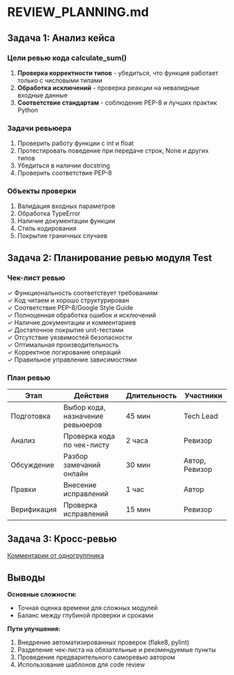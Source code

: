 # REVIEW_PLANNING.md

## Задача 1: Анализ кейса

### Цели ревью кода calculate_sum()
1. **Проверка корректности типов** - убедиться, что функция работает только с числовыми типами
2. **Обработка исключений** - проверка реакции на невалидные входные данные
3. **Соответствие стандартам** - соблюдение PEP-8 и лучших практик Python

### Задачи ревьюера
1. Проверить работу функции с int и float
2. Протестировать поведение при передаче строк, None и других типов
3. Убедиться в наличии docstring
4. Проверить соответствие PEP-8

### Объекты проверки
1. Валидация входных параметров
2. Обработка TypeError
3. Наличие документации функции
4. Стиль кодирования
5. Покрытие граничных случаев

## Задача 2: Планирование ревью модуля Test

### Чек-лист ревью
✓ Функциональность соответствует требованиям  
✓ Код читаем и хорошо структурирован  
✓ Соответствие PEP-8/Google Style Guide  
✓ Полноценная обработка ошибок и исключений  
✓ Наличие документации и комментариев  
✓ Достаточное покрытие unit-тестами  
✓ Отсутствие уязвимостей безопасности  
✓ Оптимальная производительность  
✓ Корректное логирование операций  
✓ Правильное управление зависимостями  

### План ревью

| Этап | Действия | Длительность | Участники |
|------|----------|--------------|-----------|
| Подготовка | Выбор кода, назначение ревьюеров | 45 мин | Tech Lead |
| Анализ | Проверка кода по чек-листу | 2 часа | Ревизор |
| Обсуждение | Разбор замечаний онлайн | 30 мин | Автор, Ревизор |
| Правки | Внесение исправлений | 1 час | Автор |
| Верификация | Проверка исправлений | 15 мин | Ревизор |

## Задача 3: Кросс-ревью

[Комментарии от одногруппника](https://github.com/m0krich/review-practice-nv_morchik/issues/1)

## Выводы

**Основные сложности:**
- Точная оценка времени для сложных модулей
- Баланс между глубиной проверки и сроками

**Пути улучшения:**
1. Внедрение автоматизированных проверок (flake8, pylint)
2. Разделение чек-листа на обязательные и рекомендуемые пункты
3. Проведение предварительного саморевью автором
4. Использование шаблонов для code review
